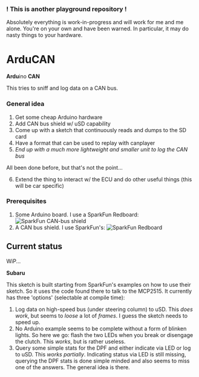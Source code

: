 ### ! This is another playground repository !
Absolutely everything is work-in-progress and will work for me and me alone.
You're on your own and have been warned.
In particular, it may do nasty things to your hardware.

# ArduCAN
**Ardu**ino **CAN**

This tries to sniff and log data on a CAN bus.

### General idea
1. Get some cheap Arduino hardware
2. Add CAN bus shield w/ uSD capability
3. Come up with a sketch that continuously reads and dumps to the SD card
4. Have a format that can be used to replay with canplayer
5. *End up with a much more lightweight and smaller unit to log the CAN bus*

All been done before, but that's not the point...

6. Extend the thing to interact w/ the ECU and do other useful things (this will be car specific)

### Prerequisites
1. Some Arduino board. I use a SparkFun Redboard:
![SparkFun CAN-bus shield](https://cdn.sparkfun.com//assets/parts/1/1/7/2/2/13975-01.jpg)
2. A CAN bus shield. I use SparkFun's:
![SparkFun Redboard](https://cdn.sparkfun.com//assets/parts/1/0/4/6/6/13262-01.jpg)

## Current status
WiP...

**Subaru**

This sketch is built starting from SparkFun's examples on how to use their sketch. So it uses the code found there to talk to the MCP2515. It currently has three 'options' (selectable at compile time):

1. Log data on high-speed bus (under steering column) to uSD. This *does work*, but seems to *loose* a lot of *frames*. I guess the sketch needs to speed up.
2. No Arduino example seems to be complete without a form of blinken lights. So here we go: flash the two LEDs when you break or disengage the clutch. This *works*, but is rather useless.
3. Query some simple stats for the DPF and either indicate via LED or log to uSD. This *works partially*. Indicating status via LED is still missing, querying the DPF stats is done simple minded and also seems to miss one of the answers. The general idea is there.

